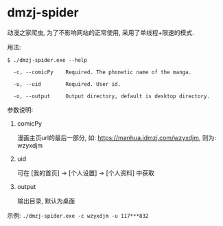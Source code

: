 # dmzj-spider
动漫之家爬虫, 为了不影响网站的正常使用, 采用了单线程+限速的模式.

用法:
```shell
$ ./dmzj-spider.exe --help

  -c, --comicPy    Required. The phonetic name of the manga.

  -u, --uid        Required. User id.

  -o, --output     Output directory, default is desktop directory.
```
参数说明:
1. comicPy

    漫画主页url的最后一部分, 如: https://manhua.idmzj.com/wzyxdjm, 则为: wzyxdjm

2. uid

    可在 [我的首页] -> [个人设置] -> [个人资料] 中获取   

3. output
    
    输出目录, 默认为桌面


示例:
    `./dmzj-spider.exe -c wzyxdjm -u 117***832`